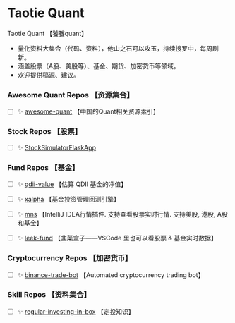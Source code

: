 # Taotie Quant
Taotie Quant 【饕餮quant】
- 量化资料大集合（代码、资料），他山之石可以攻玉，持续搜罗中，每周刷新。
- 涵盖股票（A股、美股等）、基金、期货、加密货币等领域。
- 欢迎提供稿源、建议。


### Awesome Quant Repos 【资源集合】
- [ ] ✨ [awesome-quant](https://github.com/thuquant/awesome-quant) 【中国的Quant相关资源索引】



### Stock Repos 【股票】
- [ ] ✨ [StockSimulatorFlaskApp](https://github.com/ZhijingEu/StockSimulatorFlaskApp)



### Fund Repos 【基金】
- [ ] ✨ [qdii-value](https://github.com/xiaopc/qdii-value) 【估算 QDII 基金的净值】

- [ ] ✨ [xalpha](https://github.com/refraction-ray/xalpha) 【基金投资管理回测引擎】

- [ ] ✨ [mns](https://github.com/bytebeats/mns) 【IntelliJ IDEA行情插件. 支持查看股票实时行情. 支持美股, 港股, A股和基金】

- [ ] ✨ [leek-fund](https://github.com/LeekHub/leek-fund) 【韭菜盒子——VSCode 里也可以看股票 & 基金实时数据】



### Cryptocurrency Repos 【加密货币】
- [ ] ✨ [binance-trade-bot](https://github.com/edeng23/binance-trade-bot) 【Automated cryptocurrency trading bot】



### Skill Repos 【资料集合】
- [ ] ✨ [regular-investing-in-box](https://github.com/xiaolai/regular-investing-in-box) 【定投知识】
